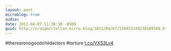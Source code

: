 ```yaml
---
layout: post
microblog: true
audio: 
date: 2011-04-07 11:38:38 -0500
guid: http://craigmcclellan.micro.blog/2011/04/07/t56033149238509568.html
---
```

#therearenogoodchildactors
#torture [t.co/VXS3Lv4](http://t.co/VXS3Lv4)
